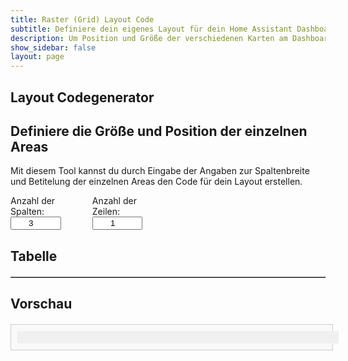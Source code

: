 ```yaml
---
title: Raster (Grid) Layout Code
subtitle: Definiere dein eigenes Layout für dein Home Assistant Dashboard
description: Um Position und Größe der verschiedenen Karten am Dashboard zu konfigurieren, ist grid-layout eine super Möglichkeit
show_sidebar: false
layout: page
---
```


<div class="shb-main-container">
    <div id="shb-custom-alert" style="display: none;">
        <div id="shb-custom-alert-content">
            <h4 id="shb-custom-alert-title"></h4>
            <p id="shb-custom-alert-message"></p>
            <button id="shb-close-alert">OK</button>
        </div>
    </div>
    <section class="content-section">
        <h1 class="shb-main-title">Layout Codegenerator</h1>
        <h2 class="shb-section-title-center">Definiere die Größe und Position der einzelnen Areas</h2>
        <p class="shb-main-description">
            Mit diesem Tool kannst du durch Eingabe der Angaben zur Spaltenbreite und Betitelung der einzelnen Areas den Code für dein Layout erstellen. 
        </p>
        <div class="shb-form-group" style="display: flex;justify-content: flex-start;gap: 30px;flex-direction: row;align-items: center;">
            <div style="display: flex; align-items: flex-start; flex-direction: column; width: 20%;">
                <label for="columns">Anzahl der Spalten:</label>
                <input type="number" id="columns" value="3" min="1" max="12" onchange="updateTable()">
            </div>
            <div style="display: flex; flex-direction: column; align-items: flex-start; width: 20%">
                <label for="rows">Anzahl der Zeilen:</label>
                <input type="number" id="rows" value="1" min="1" max="12" onchange="updateTable()">
            </div>
        </div>
        <h2>Tabelle</h2>
        <div class="shb-styled-table-container" style="width: 100%;">
            <table id="layoutTable" border="1" class="shb-styled-table" style="text-align: center">
                <thead></thead>
                <tbody></tbody>
            </table>
        </div>
        <h2>Vorschau</h2>
        <div id="gridPreviewContainer" class="shb-preview-container">
            <div id="gridPreview" class="shb-grid-preview"></div>
        </div>
    </section>
</div>
<style>
    table {
        width: 100%;
        border-collapse: collapse;
        margin-top: 20px;
    }
    th, td {
        padding: 10px;
        text-align: center;
        border: 1px solid #ccc;
    }
    input {
        width: 80%;
        text-align: center;
    }
    .shb-preview-container {
        width: 100%;
        max-width: 98%;
        margin: 20px auto;
        padding: 10px;
        border: 1px solid #ccc;
        background: #f9f9f9;
    }
    .shb-grid-preview {
        display: grid;
        gap: 1px;
        width: 100%;
        background: #f0f0f0;
        padding: 10px;
    }
    .shb-grid-item {
        background: #ddd;
        padding: 20px;
        text-align: center;
        border: 1px solid #aaa;
    }
</style>

<script>
    function addColumn() {
        let columns = parseInt(document.getElementById("columns").value);
        document.getElementById("columns").value = columns + 1;

        // Spaltenbreiten und Area-Namen speichern
        let storedWidths = getStoredWidths();
        let storedAreas = getStoredAreas();

        redistributeColumnWidths(columns + 1, storedWidths);
        updateTable(false, storedWidths, storedAreas); // false = Spaltenänderung
    }

    function addRow() {
        let rows = parseInt(document.getElementById("rows").value);
        document.getElementById("rows").value = rows + 1;

        // Spaltenbreiten und Area-Namen speichern
        let storedWidths = getStoredWidths();
        let storedAreas = getStoredAreas();

        updateTable(true, storedWidths, storedAreas); // true = Zeilenänderung
    }

    function getStoredWidths() {
        return Array.from(document.querySelectorAll("#layoutTable thead input"), input => parseInt(input.value) || 0);
    }

    function getStoredAreas() {
        return Array.from(document.querySelectorAll("#layoutTable tbody input"), input => input.value);
    }

    function redistributeColumnWidths(columns, storedWidths) {
        let totalStoredWidth = storedWidths.reduce((a, b) => a + b, 0);
        let newWidth = Math.floor((100 - totalStoredWidth) / (columns - storedWidths.length));

        let inputs = document.querySelectorAll("#layoutTable thead input");

        // Gleichmäßige Verteilung der Breiten
        inputs.forEach((input, index) => {
            if (storedWidths[index] !== undefined) {
                input.value = storedWidths[index];
            } else {
                input.value = newWidth;
            }
        });

        // Neue Spalte hinzufügen
        while (inputs.length < columns) {
            let newInput = document.createElement("input");
            newInput.type = "number";
            newInput.min = "1";
            newInput.max = "100";
            newInput.value = newWidth;
            newInput.oninput = updateColumnWidth;
            let th = document.createElement("th");
            th.appendChild(newInput);
            document.querySelector("#layoutTable thead tr").appendChild(th);
            inputs = document.querySelectorAll("#layoutTable thead input");
        }

        adjustLastColumn();
    }

    function updateColumnWidth() {
        adjustLastColumn();
        updatePreview();
    }

    function updateTable(isRowUpdate = false, storedWidths = [], storedAreas = []) {
        let columns = parseInt(document.getElementById("columns").value);
        let rows = parseInt(document.getElementById("rows").value);
        let tableHead = document.querySelector("#layoutTable thead");
        let tableBody = document.querySelector("#layoutTable tbody");

        tableHead.innerHTML = "";
        tableBody.innerHTML = "";

        let headerRow = document.createElement("tr");

        for (let i = 0; i < columns; i++) {
            let th = document.createElement("th");
            let input = document.createElement("input");
            input.type = "number";
            input.min = "1";
            input.max = "100";

            if (storedWidths[i] !== undefined) {
                input.value = storedWidths[i];
            } else {
                input.value = Math.floor(100 / columns);
            }

            input.setAttribute("data-index", i);
            input.oninput = updateColumnWidth;
            th.appendChild(input);
            headerRow.appendChild(th);
        }
        tableHead.appendChild(headerRow);

        if (!isRowUpdate) {
            adjustLastColumn(); // Nur bei Spaltenänderungen
        }

        for (let r = 0; r < rows; r++) {
            let tr = document.createElement("tr");
            for (let c = 0; c < columns; c++) {
                let td = document.createElement("td");
                let input = document.createElement("input");
                input.type = "text";
                input.placeholder = `Area ${r + 1}-${c + 1}`;
                input.value = storedAreas[r * columns + c] || "";
                input.oninput = updatePreview;
                td.appendChild(input);
                tr.appendChild(td);
            }
            tableBody.appendChild(tr);
        }

        updatePreview();
    }

    function adjustLastColumn() {
        let inputs = document.querySelectorAll("#layoutTable thead input");
        let totalWidth = 0;

        for (let i = 0; i < inputs.length - 1; i++) {
            totalWidth += parseInt(inputs[i].value);
        }

        let lastInput = inputs[inputs.length - 1];
        if (lastInput) {
            lastInput.value = Math.max(100 - totalWidth, 0);
        }

        updatePreview();
    }

    function updatePreview() {
        let gridPreview = document.getElementById("gridPreview");
        let inputs = document.querySelectorAll("#layoutTable thead input");
        let areaInputs = document.querySelectorAll("#layoutTable tbody input");
        let columns = parseInt(document.getElementById("columns").value);
        let rows = parseInt(document.getElementById("rows").value);

        let templateColumns = Array.from(inputs).map(input => input.value + "%").join(" ");
        gridPreview.style.gridTemplateColumns = templateColumns;
        gridPreview.style.gridTemplateRows = `repeat(${rows}, auto)`;
        gridPreview.innerHTML = "";

        areaInputs.forEach((input, index) => {
            let div = document.createElement("div");
            div.className = "shb-grid-item";
            div.textContent = input.value || input.placeholder;
            gridPreview.appendChild(div);
        });
    }

    updateTable();
</script>






















